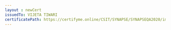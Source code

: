 ```yaml
--- 
layout : newCert 
issuedTo: VIJETA TIWARI
certificatePath: https://certifyme.online/CSIT/SYNAPSE/SYNAPSEQA2020/img/cert/award/VIJETATIWARI_07ea0.png
--- 
```

